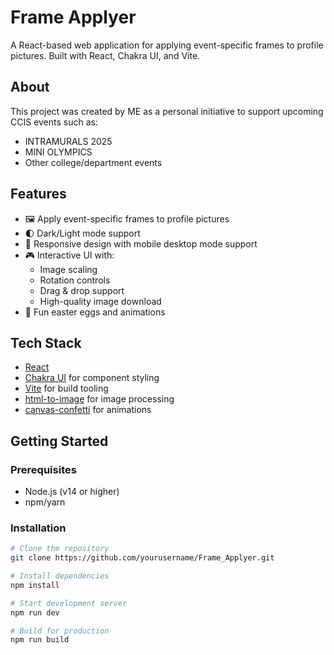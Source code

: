 # Frame Applyer

A React-based web application for applying event-specific frames to profile pictures. Built with React, Chakra UI, and Vite.

## About
This project was created by ME as a personal initiative to support upcoming CCIS events such as:
- INTRAMURALS 2025
- MINI OLYMPICS
- Other college/department events

## Features
- 🖼️ Apply event-specific frames to profile pictures
- 🌓 Dark/Light mode support
- 📱 Responsive design with mobile desktop mode support
- 🎮 Interactive UI with:
  - Image scaling
  - Rotation controls
  - Drag & drop support
  - High-quality image download
- 🎉 Fun easter eggs and animations

## Tech Stack
- [React](https://reactjs.org/)
- [Chakra UI](https://chakra-ui.com/) for component styling
- [Vite](https://vitejs.dev/) for build tooling
- [html-to-image](https://github.com/bubkoo/html-to-image) for image processing
- [canvas-confetti](https://github.com/catdad/canvas-confetti) for animations

## Getting Started

### Prerequisites
- Node.js (v14 or higher)
- npm/yarn

### Installation
```bash
# Clone the repository
git clone https://github.com/yourusername/Frame_Applyer.git

# Install dependencies
npm install

# Start development server
npm run dev

# Build for production
npm run build

